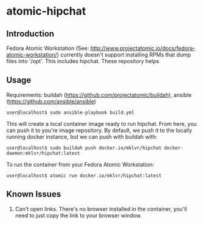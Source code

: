 atomic-hipchat
==============

Introduction
------------
Fedora Atomic Workstation (See: http://www.projectatomic.io/docs/fedora-atomic-workstation/) currently doesn't support installing RPMs that dump files into '/opt'. This includes hipchat. These repository helps  

    
Usage
-----
Requirements: buildah (https://github.com/projectatomic/buildah), ansible (https://github.com/ansible/ansible)

``` 
user@localhost$ sudo ansible-playbook build.yml
```

This will create a local container image ready to run hipchat. From here, you can push it to you're image repository. By default, we push it to the locally running docker instance, but we can push with buildah with:
```
user@localhost$ sudo buildah push docker.io/mklvr/hipchat docker-daemon:mklvr/hipchat:latest
```

To run the container from your Fedora Atomic Workstation:
```
user@localhost$ atomic run docker.io/mklvr/hipchat:latest
```

Known Issues
------------
1. Can't open links. There's no browser installed in the container, you'll need to just copy the link to your browser window.
